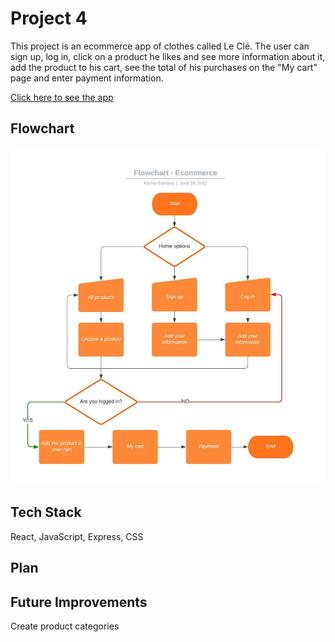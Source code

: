 # Project 4

This project is an ecommerce app of clothes called Le Clé. 
The user can sign up, log in, click on a product he likes and see more information about it, add the product to his cart, see the total of his purchases on the "My cart" page and enter payment information.

<a href="https://lovely-petrified-forest-38623.herokuapp.com/">Click here to see the app</a>

## Flowchart
<img src="/public/Flowchart - Ecommerce.jpeg" alt="">

## Tech Stack
React, JavaScript, Express, CSS

## Plan


## Future Improvements
Create product categories
